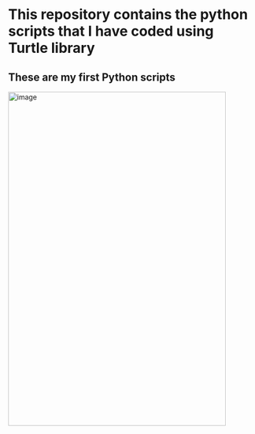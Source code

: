 # This repository contains the python scripts that I have coded using Turtle library
## These are my first Python scripts

<img width="442" height="677" alt="image" src="https://github.com/user-attachments/assets/a923fdd9-bceb-4622-a809-87e3b2b927e9" />

